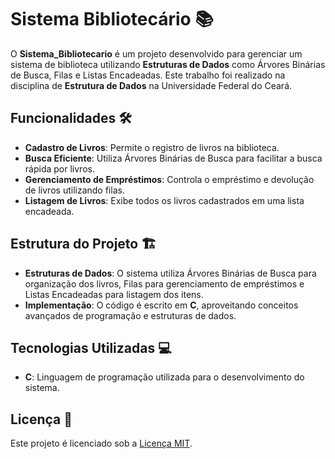 # Sistema Bibliotecário 📚

O **Sistema_Bibliotecario** é um projeto desenvolvido para gerenciar um sistema de biblioteca utilizando **Estruturas de Dados** como Árvores Binárias de Busca, Filas e Listas Encadeadas. Este trabalho foi realizado na disciplina de **Estrutura de Dados** na Universidade Federal do Ceará.

## Funcionalidades 🛠️

- **Cadastro de Livros**: Permite o registro de livros na biblioteca.
- **Busca Eficiente**: Utiliza Árvores Binárias de Busca para facilitar a busca rápida por livros.
- **Gerenciamento de Empréstimos**: Controla o empréstimo e devolução de livros utilizando filas.
- **Listagem de Livros**: Exibe todos os livros cadastrados em uma lista encadeada.

## Estrutura do Projeto 🏗️

- **Estruturas de Dados**: O sistema utiliza Árvores Binárias de Busca para organização dos livros, Filas para gerenciamento de empréstimos e Listas Encadeadas para listagem dos itens.
- **Implementação**: O código é escrito em **C**, aproveitando conceitos avançados de programação e estruturas de dados.

## Tecnologias Utilizadas 💻

- **C**: Linguagem de programação utilizada para o desenvolvimento do sistema.

## Licença 📄

Este projeto é licenciado sob a [Licença MIT](LICENSE).

